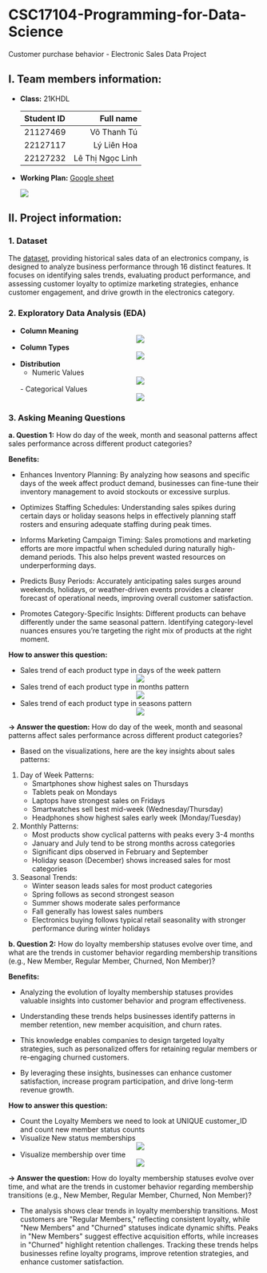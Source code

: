 # CSC17104-Programming-for-Data-Science
Customer purchase behavior - Electronic Sales Data Project 

## I. Team members information:

- **Class:** 21KHDL

    |Student ID |Full name|
    |:--- |----:|
    |21127469 |Võ Thanh Tú|
    |22127117 |Lý Liên Hoa|
    |22127232 |Lê Thị Ngọc Linh|

- **Working Plan:** [Google sheet](https://docs.google.com/spreadsheets/d/1wnJ2Im7WxUYBzPZbPgQprs9gf-SFMRJHmO04_kE_N9g/edit?usp=sharing)

    <img src="Image/sheet.png">

## II. Project information:
### 1. Dataset
The [dataset](https://www.kaggle.com/datasets/cameronseamons/electronic-sales-sep2023-sep2024), providing historical sales data of an electronics company, is designed to analyze business performance through 16 distinct features. It focuses on identifying sales trends, evaluating product performance, and assessing customer loyalty to optimize marketing strategies, enhance customer engagement, and drive growth in the electronics category.
### 2. Exploratory Data Analysis (EDA)
- **Column Meaning**
    <center>
    <img src="Image/Column-meaning.png">
    </center>
- **Column Types**
    <center>
    <img src="Image/Column-type.png">
    </center>
- **Distribution**
    - Numeric Values
    <center>
    <img src="Image/Numeric-values.png">
    </center>
    - Categorical Values
    <center>
    <img src="Image/Categorical-values.png">
    <center>

### 3. Asking Meaning Questions
**a. Question 1:**  How do day of the week, month and seasonal patterns affect sales performance across different product categories?

**Benefits:** 
- Enhances Inventory Planning: By analyzing how seasons and specific days of the week affect product demand, businesses can fine-tune their inventory management to avoid stockouts or excessive surplus.

- Optimizes Staffing Schedules: Understanding sales spikes during certain days or holiday seasons helps in effectively planning staff rosters and ensuring adequate staffing during peak times.

- Informs Marketing Campaign Timing: Sales promotions and marketing efforts are more impactful when scheduled during naturally high-demand periods. This also helps prevent wasted resources on underperforming days.

- Predicts Busy Periods: Accurately anticipating sales surges around weekends, holidays, or weather-driven events provides a clearer forecast of operational needs, improving overall customer satisfaction.

- Promotes Category-Specific Insights: Different products can behave differently under the same seasonal pattern. Identifying category-level nuances ensures you’re targeting the right mix of products at the right moment.

**How to answer this question:**

- Sales trend of each product type in days of the week pattern
    <center>
    <img src="Image/q1-1.png">
    </center>
- Sales trend of each product type in months pattern
    <center>
    <img src="Image/q1-2.png">
    </center>
- Sales trend of each product type in seasons pattern
    <center>
    <img src="Image/q1-3.png">
    </center>



**&rarr; Answer the question:** How do day of the week, month and seasonal patterns affect sales performance across different product categories?

- Based on the visualizations, here are the key insights about sales patterns:

1. Day of Week Patterns:
    - Smartphones show highest sales on Thursdays
    - Tablets peak on Mondays
    - Laptops have strongest sales on Fridays
    - Smartwatches sell best mid-week (Wednesday/Thursday)
    - Headphones show highest sales early week (Monday/Tuesday)
2. Monthly Patterns:
    - Most products show cyclical patterns with peaks every 3-4 months
    - January and July tend to be strong months across categories
    - Significant dips observed in February and September
    - Holiday season (December) shows increased sales for most categories
4. Seasonal Trends:
    - Winter season leads sales for most product categories
    - Spring follows as second strongest season
    - Summer shows moderate sales performance
    - Fall generally has lowest sales numbers
    - Electronics buying follows typical retail seasonality with stronger performance during winter holidays


**b. Question 2:**  How do loyalty membership statuses evolve over time, and what are the trends in customer behavior regarding membership transitions (e.g., New Member, Regular Member, Churned, Non Member)?

**Benefits:**
- Analyzing the evolution of loyalty membership statuses provides valuable insights into customer behavior and program effectiveness. 

- Understanding these trends helps businesses identify patterns in member retention, new member acquisition, and churn rates. 

- This knowledge enables companies to design targeted loyalty strategies, such as personalized offers for retaining regular members or re-engaging churned customers. 

- By leveraging these insights, businesses can enhance customer satisfaction, increase program participation, and drive long-term revenue growth.

**How to answer this question:**

- Count the Loyalty Members we need to look at UNIQUE customer_ID and count new member status counts
- Visualize New status memberships
    <center>
    <img src="Image/q2-1.png">
    </center>
- Visualize membership over time
    <center>
    <img src="Image/q2-2.png">
    </center>
**&rarr; Answer the question:** How do loyalty membership statuses evolve over time, and what are the trends in customer behavior regarding membership transitions (e.g., New Member, Regular Member, Churned, Non Member)?
- The analysis shows clear trends in loyalty membership transitions. Most customers are "Regular Members," reflecting consistent loyalty, while "New Members" and "Churned" statuses indicate dynamic shifts. Peaks in "New Members" suggest effective acquisition efforts, while increases in "Churned" highlight retention challenges. Tracking these trends helps businesses refine loyalty programs, improve retention strategies, and enhance customer satisfaction.


